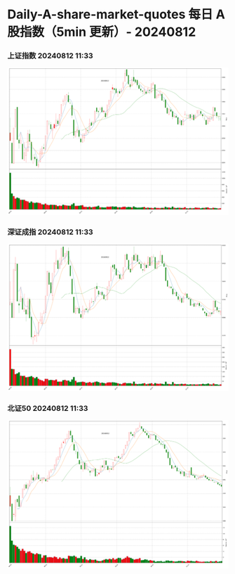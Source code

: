 
# Daily-A-share-market-quotes 每日 A 股指数（5min 更新）- 20240812

### 上证指数 20240812 11:33
![](./fig/2024/8/20240812-sh000001.png)

### 深证成指 20240812 11:33
![](./fig/2024/8/20240812-sz399001.png)

### 北证50 20240812 11:33
![](./fig/2024/8/20240812-bj899050.png)
